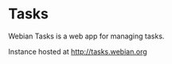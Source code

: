 Tasks
=====

Webian Tasks is a web app for managing tasks.

Instance hosted at http://tasks.webian.org

